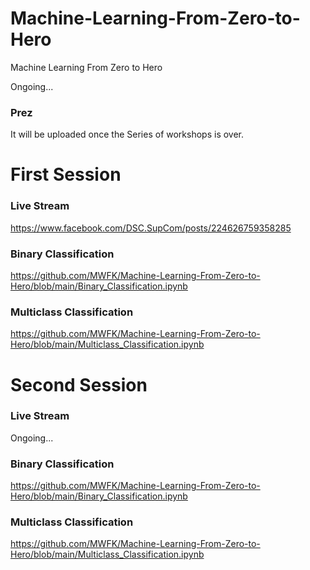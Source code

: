 # Machine-Learning-From-Zero-to-Hero
Machine Learning From Zero to Hero

Ongoing...

### Prez
It will be uploaded once the Series of workshops is over.


# First Session

### Live Stream
https://www.facebook.com/DSC.SupCom/posts/224626759358285

### Binary Classification
https://github.com/MWFK/Machine-Learning-From-Zero-to-Hero/blob/main/Binary_Classification.ipynb

### Multiclass Classification
https://github.com/MWFK/Machine-Learning-From-Zero-to-Hero/blob/main/Multiclass_Classification.ipynb


# Second Session

### Live Stream
Ongoing...

### Binary Classification
https://github.com/MWFK/Machine-Learning-From-Zero-to-Hero/blob/main/Binary_Classification.ipynb

### Multiclass Classification
https://github.com/MWFK/Machine-Learning-From-Zero-to-Hero/blob/main/Multiclass_Classification.ipynb



